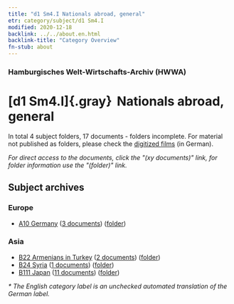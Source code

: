 ```yaml
---
title: "d1 Sm4.I Nationals abroad, general"
etr: category/subject/d1 Sm4.I
modified: 2020-12-18
backlink: ../../about.en.html
backlink-title: "Category Overview"
fn-stub: about
---
```


### Hamburgisches Welt-Wirtschafts-Archiv (HWWA)
# [d1 Sm4.I]{.gray}&#8201; Nationals abroad, general&#160; 





In total 4 subject folders, 17 documents - folders incomplete.
For material not published as folders, please check the [digitized films](/film/h1_sh) (in German).

_For direct access to the documents, click the "(xy documents)" link, for folder information use the "(folder)" link._

## Subject archives



### Europe

- [A10 Germany](../../../geo/about.en.html#A10) (<a href="https://dfg-viewer.de/show/?tx_dlf[id]=https://pm20.zbw.eu/mets/sh/1261xx/126128/1442xx/144223/public.mets.en.xml" target="_blank">3 documents</a>) ([folder](http://purl.org/pressemappe20/folder/sh/126128,144223))

### Asia

- [B22 Armenians in Turkey](../../../geo/about.en.html#B22) (<a href="https://dfg-viewer.de/show/?tx_dlf[id]=https://pm20.zbw.eu/mets/sh/1411xx/141112/1442xx/144223/public.mets.en.xml" target="_blank">2 documents</a>) ([folder](http://purl.org/pressemappe20/folder/sh/141112,144223))
- [B24 Syria](../../../geo/about.en.html#B24) (<a href="https://dfg-viewer.de/show/?tx_dlf[id]=https://pm20.zbw.eu/mets/sh/1411xx/141114/1442xx/144223/public.mets.en.xml" target="_blank">1 documents</a>) ([folder](http://purl.org/pressemappe20/folder/sh/141114,144223))
- [B111 Japan](../../../geo/about.en.html#B111) (<a href="https://dfg-viewer.de/show/?tx_dlf[id]=https://pm20.zbw.eu/mets/sh/1412xx/141272/1442xx/144223/public.mets.en.xml" target="_blank">11 documents</a>) ([folder](http://purl.org/pressemappe20/folder/sh/141272,144223))


_* The English category label is an unchecked automated translation of the German label._

